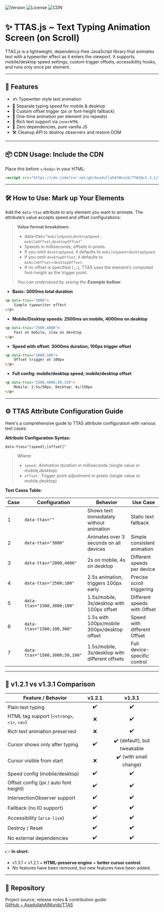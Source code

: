 ![Version](https://img.shields.io/badge/version-1.3.1-blue)
![License](https://img.shields.io/badge/license-MIT-green)
![CDN](https://img.shields.io/badge/CDN-jsDelivr-orange)

# ✨ TTAS.js ~ Text Typing Animation Screen (on Scroll)

TTAS.js is a lightweight, dependency-free JavaScript library that animates text with a typewriter effect as it enters the viewport. It supports mobile/desktop speed settings, custom trigger offsets, accessibility hooks, and runs only once per element.

---

## 🚀 Features

- ✍️ Typewriter-style text animation  
- 📱 Separate typing speed for mobile & desktop  
- 🎯 Custom offset trigger (px or font-height fallback)  
- 🔁 One-time animation per element (no repeats)  
- 🧠 Rich text support via `innerHTML`  
- 🧩 Zero dependencies, pure vanilla JS  
- 🛠️ Cleanup API to destroy observers and restore DOM  

---


## 📦 CDN Usage: Include the CDN

Place this before `</body>` in your HTML:

```html
<script src="https://cdn.jsdelivr.net/gh/AsadullahAlMunib/TTAS@v1.3.1/ttas.js"></script>
```
---

## 🛠️ How to Use: Mark up Your Elements

Add the `data-ttas` attribute to any element you want to animate. The attribute’s value accepts speed and offset configurations:

> **Value format breakdown:**
> 
>- data-ttas="`mobileSpeed`,`desktopSpeed` ; `mobileOffset`,`desktopOffset`" 
>- Speeds in milliseconds; offsets in pixels.  
>- If you omit `desktopSpeed`, it defaults to `mobileSpeed`=`desktopSpeed`.  
>- If you omit `desktopOffset`, it defaults to `mobileOffset`=`desktopOffset`.  
>- If no offset is specified (`;…`), TTAS uses the element’s computed font-height as the trigger point.
>
>  *You can understood by seeing the **Example bellow**:*



- **Basic: 3000ms total duration**
```html
<p data-ttas="3000">
    Simple typewriter effect
</p>
```

- **Mobile/Desktop speeds: 2500ms on mobile, 4000ms on desktop**
```html
<p data-ttas="2500,4000">
 	Fast on mobile, slow on desktop
</p>
```

- **Speed with offset: 3000ms duration; 100px trigger offset**
```html
<p data-ttas="3000;100">
	Offset trigger at 100px
</p>
```

- **Full config: mobile/desktop speed; mobile/desktop offset**
```html
<p data-ttas="2500,4000;50,150">
	Mobile: 2.5s/50px, Desktop: 4s/150px
</p>
```

---

## ⚙️ TTAS Attribute Configuration Guide

Here's a comprehensive guide to TTAS attribute configuration with various test cases:

**Attribute Configuration Syntax:**

```
data-ttas="[speed];[offset]"
```

> Where:
>- `speed:` Animation duration in milliseconds (single value or mobile,desktop)
>- `offset:` Trigger point adjustment in pixels (single value or mobile,desktop)


**Test Cases Table:**

| Case | Configuration | Behavior | Use Case |
|------|---------------|----------|----------|
| 1 | `data-ttas=""` | Shows text immediately without animation | Static text fallback |
| 2 | `data-ttas="3000"` | Animates over 3 seconds on all devices | Simple consistent animation |
| 3 | `data-ttas="2000,4000"` | 2s on mobile, 4s on desktop | Different speeds per device |
| 4 | `data-ttas="2500;100"` | 2.5s animation, triggers 100px early | Precise scroll triggering |
| 5 | `data-ttas="1500,3000;100"` | 1.5s/mobile, 3s/desktop with 100px offset | Different speeds with Offset |
| 6 | `data-ttas="1500;100,300"` | 1.5s with 100px/mobile 300px/desktop offset | Speed with different Offset |
| 7 | `data-ttas="1500,3000;50,100"` | 1.5s/mobile, 3s/desktop with different offsets | Full device-specific control |

---

## 🔄 v1.2.1 vs v1.3.1 Comparison

| Feature / Behavior                | v1.2.1 | v1.3.1 |
|----------------------------------|:------:|:------:|
| Plain text typing                | ✔️     | ✔️     |
| HTML tag support (`<strong>`, `<i>`, `<a>`) | ❌     | ✔️     |
| Rich text animation preserved     | ❌     | ✔️     |
| Cursor shows only after typing    | ✔️     | ✔️ (default), but tweakable |
| Cursor visible from start         | ❌     | ✔️ (with small change) |
| Speed config (mobile/desktop)     | ✔️     | ✔️     |
| Offset config (px / auto font height) | ✔️  | ✔️     |
| IntersectionObserver support      | ✔️     | ✔️     |
| Fallback (no IO support)          | ✔️     | ✔️     |
| Accessibility (`aria-live`)       | ✔️     | ✔️     |
| Destroy / Reset                   | ✔️     | ✔️     |
| No external dependencies          | ✔️     | ✔️     |

👉 **In short:**  
- v1.3.1 = v1.2.1 + **HTML-preserve engine** + **better cursor control**.  
- No features have been removed, but new features have been added.

---

## 🔗 Repository

Project source, release notes & contribution guide:  
[GitHub ~ AsadullahAlMunib/TTAS](https://github.com/AsadullahAlMunib/TTAS)
